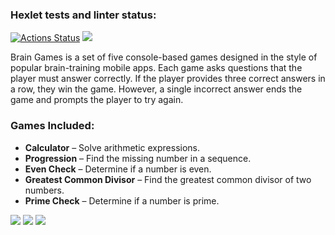 ### Hexlet tests and linter status:
[![Actions Status](https://github.com/sssspoddub/python-project-49/actions/workflows/hexlet-check.yml/badge.svg)](https://github.com/sssspoddub/python-project-49/actions)
<a href="https://codeclimate.com/github/sssspoddub/python-project-49/maintainability"><img src="https://api.codeclimate.com/v1/badges/a8dae01847867e1f7921/maintainability" /></a>



Brain Games is a set of five console-based games designed in the style of popular brain-training mobile apps. Each game asks questions that the player must answer correctly. If the player provides three correct answers in a row, they win the game. However, a single incorrect answer ends the game and prompts the player to try again.

### Games Included:
- **Calculator** – Solve arithmetic expressions.
- **Progression** – Find the missing number in a sequence.
- **Even Check** – Determine if a number is even.
- **Greatest Common Divisor** – Find the greatest common divisor of two numbers.
- **Prime Check** – Determine if a number is prime.

<a href="https://asciinema.org/a/kuUbtvEaECGkeZQb2rlxwkZqu" target="_blank"><img src="https://asciinema.org/a/kuUbtvEaECGkeZQb2rlxwkZqu.svg" /></a>
<a href="https://asciinema.org/a/r78C3gu69xWh2otdv5ijDrdbW" target="_blank"><img src="https://asciinema.org/a/r78C3gu69xWh2otdv5ijDrdbW.svg" /></a>
<a href="https://asciinema.org/a/7e95dudkooZPt9Irc9uNuAuTW" target="_blank"><img src="https://asciinema.org/a/7e95dudkooZPt9Irc9uNuAuTW.svg" /></a>
